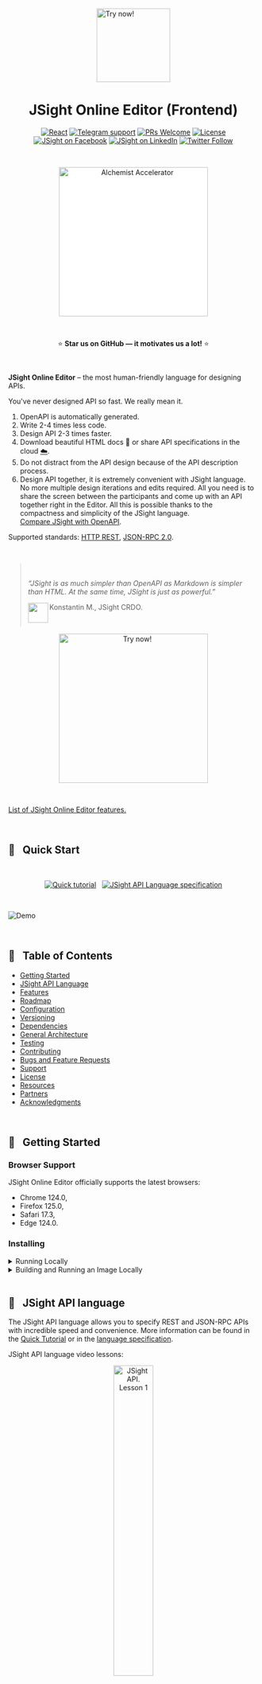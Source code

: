 <div align="center">
	
<div>  
  &nbsp; 
</div>
	
<a href="https://jsight.io" align="left"><img src="./img/jsight-logo.svg" alt="Try now!" width="148px"/></a>
	
# JSight Online Editor (Frontend)

  [![React](https://badges.aleen42.com/src/react.svg)](https://reactjs.org/)
  [![Telegram support](https://img.shields.io/badge/Support-Telegram-blue)](https://t.me/jsight_support)
  [![PRs Welcome](https://img.shields.io/badge/PRs-welcome-brightgreen.svg)](./CONTRIBUTING.md)
  [![License](https://img.shields.io/github/license/jsightapi/online-editor-frontend?colorB=ff0000)](./LICENSE)
  [![JSight on Facebook](https://img.shields.io/badge/Facebook-1877F2?logo=facebook&logoColor=white)](https://www.facebook.com/jsightapi)
  [![JSight on LinkedIn](https://img.shields.io/badge/LinkedIn-0077B5?logo=linkedin&logoColor=white)](https://www.linkedin.com/company/jsightapi/)
  [![Twitter Follow](https://img.shields.io/twitter/follow/jsightapi.svg?style=social)](https://twitter.com/jsightapi)

<div>  
  &nbsp; 
</div>
	
  <a href="https://www.alchemistaccelerator.com/portfolio?class=29"><img width="300px" style="background-color: white;" src="./img/alchemist.svg" alt="Alchemist Accelerator"/></a>
<div>  
  &nbsp; 
</div>
	
  :star: **Star us on GitHub — it motivates us a lot!** :star:
	
<div>  
  &nbsp; 
</div>
</div>

**JSight Online Editor** – the most human-friendly language for designing APIs.

You've never designed API so fast. We really mean it.

1. OpenAPI is automatically generated.
2. Write 2-4 times less code.
3. Design API 2-3 times faster.
4. Download beautiful HTML docs :book: or share API specifications in the cloud [:cloud:](https://editor.jsight.io).
5. Do not distract from the API design because of the API description process.
6. Design API together, it is extremely convenient with JSight language.  
  No more multiple design iterations and edits required. All you need is to share the screen between
  the participants and come up with an API together right in the Editor. All this is possible thanks
  to the compactness and simplicity of the JSight language.  
  [Compare JSight with OpenAPI](#scroll--jsight-api-language).

Supported standards: [HTTP REST](#scroll--jsight-api-language), [JSON-RPC
2.0](#json-rpc-20-new-feature).

<div>  
  &nbsp; 
</div>

<blockquote>
  &nbsp;
	
  *“JSight is as much simpler than OpenAPI as Markdown is simpler than HTML. At the same time,
  JSight is just as powerful.”*  

  <img src="https://avatars.githubusercontent.com/u/101567029?v=4" align="left" width="40"
  height="40" alt=""/>

  Konstantin M., JSight CRDO.

  &nbsp;

</blockquote>

<div align="center">
	
  <a href="https://editor.jsight.io"><img src="./img/try.svg" alt="Try now!" width="300px"/></a>
 
  <div>  
    &nbsp; 
  </div>
	
</div>

[List of JSight Online Editor features.](#book--features)

<div>  
  &nbsp; 
</div>

## :hatching_chick: &nbsp; Quick Start

&nbsp;

<div align="center">
	
  <a href="https://jsight.io/docs/jsight-api-0-3-quick-tutorial"><img src="./img/tab1.svg" alt="Quick tutorial"/></a>&nbsp;&nbsp;
  <a href="https://jsight.io/docs/jsight-api-0-3"><img src="./img/tab3.svg" alt="JSight API Language specification"/></a>
	
</div>

&nbsp;

![Demo](./img/openapi.gif)

<div>  
  &nbsp; 
</div>

## :book: &nbsp; Table of Contents

* [Getting Started](#rocket--getting-started)
* [JSight API Language](#scroll--jsight-api-language)
* [Features](#book--features)
* [Roadmap](#date--roadmap)
* [Configuration](#clipboard--configuration)
* [Versioning](#bookmark_tabs--versioning)
* [Dependencies](#notebook_with_decorative_cover--dependencies)
* [General Architecture](#triangular_ruler--general-architecture)
* [Testing](#test_tube--testing)
* [Contributing](#sunglasses--contributing)
* [Bugs and Feature Requests](#speech_balloon--bugs-and-feature-requests)
* [Support](#grey_question--support)
* [License](#receipt--license)
* [Resources](#book--resources)
* [Partners](#handshake--partners)
* [Acknowledgments](#trophy--acknowledgments)

<div>  
  &nbsp; 
</div>

## :rocket: &nbsp; Getting Started

### Browser Support

JSight Online Editor officially supports the latest browsers:

- Chrome 124.0, 
- Firefox 125.0,
- Safari 17.3,
- Edge 124.0.

### Installing

<details>
  <summary>Running Locally</summary>

#### Prerequisites

- Node.js >= 14.18 — [download](https://nodejs.org/en/download/).
- npm >= 8.3.2 —  included in the Node.js distribution.
- Git >= 2.33 — [download](https://git-scm.com/downloads).
- Docker >= 20.10 — [download](https://www.docker.com/get-started/).
- Docker Compose >= 2.2 — [install](https://docs.docker.com/compose/install/).

#### Installing

<table>
<tbody>
<tr valign="top">
<td>

Download the JSight Online Editor source code:

</td>
<td>

```
git clone https://github.com/jsightapi/online-editor-frontend
```

</td>
</tr>
<tr>
</tr>
<tr valign="top">
<td>

Navigate to the repository folder:

</td>
<td>

```
cd ./online-editor-frontend/
```

</td>
</tr>
<tr>
</tr>
<tr valign="top">
<td>

Start JSight Server (on port 8080):

> **NOTE:** You can also build JSight Server from source, see [installation
> instructions](http://github.com/jsightapi/jsight-server/blob/main/README.md#rocket--getting-started).

</td>
<td>

Linux:

```
SERVER_HOST_PORT=8080 docker-compose -f jsight-server-docker-compose.yml up -d
```

Windows PowerShell:

```
$env:SERVER_HOST_PORT=8080; docker-compose -f jsight-server-docker-compose.yml up -d --build
```

</td>
</tr>
<tr>
</tr>
<tr valign="top">
<td>

Check that the JSight Server is working by running the following command:

</td>
<td>

Linux:

```
curl --location --request POST "http://localhost:8080/" \
--header "Content-Type: text/plain" \
--data-raw "JSIGHT 0.3"
```

Windows cmd:

```
curl --location --request POST "http://localhost:8080/" ^
--header "Content-Type: text/plain" ^
--data-raw "JSIGHT 0.3"
```

Windows PowerShell:

```
curl --location --request POST "http://localhost:8080/" `
--header "Content-Type: text/plain" `
--data-raw "JSIGHT 0.3"
```

</td>
</tr>
<tr>
</tr>
<tr valign="top">
<td>

If everything is in order, then you should receive a json in response, something like this:

</td>
<td>

```
{"jdocExchangeFileSchemaVersion":"0.3.0","jsight":"0.3","resourceMethods":{},"tags":{}}
```

</td>
</tr>
<tr>
</tr>
<tr valign="top">
<td>

Install required packages.

</td>
<td>

```
npm install --legacy-peer-deps
```

</td>
</tr>
<tr>
</tr>
<tr valign="top">
<td>

Start JSight Online Editor:

</td>
<td>

```
npm start
```

</td>
</tr>
<tr>
</tr>
<tr valign="top">
<td>

JSight Online Editor should open in a browser at http://localhost:3000/.

</td>
<td align="middle">

<img src="./img/localhost3000.png"/>

</td>
</tr>
</tbody>
</table>

&nbsp;

For more information on configuring the application, see the
[Configuration](#clipboard--configuration).

> :warning: **SUPPORT:** If you encounter any problems while launching JSight Online Editor, do not
> hesitate to contact our support, and we will respond as soon as possible:  
> Email: support@jsight.io  
> Telegram: https://t.me/jsight_support

&nbsp;

</details>

<details>
  <summary>Building and Running an Image Locally</summary>

#### Prerequisites

- Git >= 2.33 — [download](https://git-scm.com/downloads).
- Docker >= 20.10 — [download](https://www.docker.com/get-started/).
- Docker Compose >= 2.2 — [install](https://docs.docker.com/compose/install/).

#### Installing

<table>
<tbody>
<tr valign="top">
<td>

Download the JSight Online Editor source code:

</td>
<td>

```
git clone https://github.com/jsightapi/online-editor-frontend
```

</td>
</tr>
<tr>
</tr>
<tr valign="top">
<td>

Navigate to the repository folder:

</td>
<td>

```
cd ./online-editor-frontend/
```

</td>
</tr>
<tr>
</tr>
<tr valign="top">
<td>

Build and start JSight Online Editor:

> This command will launch two docker containers: the JSight Online Editor frontend and the JSight
> Server.

</td>
<td>

Linux:

```
FE_HOST_PORT=80 SERVER_HOST_PORT=8080 docker-compose -f docker-compose.yml up -d --build
```

Windows PowerShell:

```
$env:FE_HOST_PORT=80; $env:SERVER_HOST_PORT=8080; docker-compose -f docker-compose.yml up -d --build
```

</td>
</tr>
<tr>
</tr>
<tr>
</tr>
<tr valign="top">
<td>

The JSight Online Editor should open in a browser at http://localhost/.

</td>
<td align="middle">

<img src="./img/localhost.png"/>

</td>
</tr>
</tbody>
</table>

&nbsp;

For more information on configuring the application, see the
[Configuration](#clipboard--configuration).

> :warning: **SUPPORT:** If you encounter any problems while launching JSight Online Editor, do not
> hesitate to contact our support, and we will respond as soon as possible:  
> Email: support@jsight.io  
> Telegram: https://t.me/jsight_support

</details>

<div>  
  &nbsp; 
</div>

## :scroll: &nbsp; JSight API language

The JSight API language allows you to specify REST and JSON-RPC APIs with incredible speed and
convenience. More information can be found in the [Quick
Tutorial](https://jsight.io/docs/jsight-api-0-3-quick-tutorial) or in the [language
specification](https://jsight.io/docs/jsight-api-0-3).

JSight API language video lessons:

<div align="center">

<a href="https://www.youtube.com/watch?v=AegCETY9Cdk&list=PLy9sOecVhlybvRoDhGlzyMwKVxR-gFkdX"><img width="40%" src="./img/lesson1.png" alt="JSight API. Lesson 1" /></a>

</div>

Here we give examples of the same API described using JSight API and OpenAPI.

<details open><summary>Example 1. The simplest</summary>

<table align="center">
<thead>
<tr>
  <th width="50%">
    JSight API 0.3
  </th>
  <th>
    OpenAPI 3.0.1 (Swagger)
  </th>
</tr>
</thead>
<tbody>
<tr valign="top">
<td>

```
JSIGHT 0.3

GET /cats/{id}
  200
    {
      "id"  : 123, // {min: 1}
      "name": "Tom"
    }
```

Pay attention to the main feature of the JSight API language. **The basis for a data schema is an
example of valid data.** Additional data requirements are specified in C-like comments. This
approach greatly simplifies the data schema and makes it intuitively clear. Practice shows that such
schema is very simple to create, read and edit.

Learn more about the JSight language: [Quick
Tutorial](https://jsight.io/docs/jsight-api-0-3-quick-tutorial/).

<div align="center">

:star: **Star us on GitHub — it motivates us a lot!**

</div>

</td>
<td>

```
openapi: 3.0.1
info:
  title: ""
  version: ""
paths:
  /cats/{id}:
    get:
      parameters:
      - name: id
        in: path
        required: true
        schema: {}
      responses:
        200:
          description: ""
          content:
            application/json:
              schema:
                type: object
                required: [id, name]
                properties:
                  id:
                    type: integer
                    minimum: 1
                    example: 123
                  name:
                    type: string
                    example: "Tom"
```
	
</td>
</tr>
</tbody>
</table>

</details>

<details><summary>Example 2: User Types</summary>

<table align="center">
<thead>
<tr>
  <th width="50%">
    JSight API 0.3
  </th>
  <th>
    OpenAPI 3.0.1 (Swagger)
  </th>
</tr>
</thead>
<tbody>
<tr valign="top">
<td>

```
JSIGHT 0.3
 
GET /cats      // Get all cats.
  200
    [@cat]

GET /cats/{id} // Get a cat by its id.
  200
    @cat
  
TYPE @cat      // Type “Cat”.
  {
    "id"  : 123,  // ID of the cat.
    "name": "Tom" // Name of the cat.
  }
```

Pay attention to how convenient it is to work with user types in JSight API. The type name is simply
inserted where the type should be in the data schema. Everything is the same as in conventional
programming languages.

More about user types: [Quick Tutorial. Lesson 2. User
types](https://jsight.io/docs/jsight-api-0-3-quick-tutorial/lesson02).

<div align="center">

:star: **Star us on GitHub — it motivates us a lot!**

</div>

</td>
<td>

```
openapi: 3.0.3
info:
  title: ""
  version: ""
paths:
  /cats:
    get:
      summary: Get all cats.
      responses:
        200:
          description: ""
          content:
            application/json:
              schema:
                type: array
                items:
                  $ref: '#/components/schemas/Cat'
  /cats/{id}:
    get:
      summary: Get a cat by its id.
      parameters:
      - name: id
        in: path
        required: true
        schema: {}
      responses:
        200:
          description: ""
          content:
            application/json:
              schema:
                $ref: '#/components/schemas/Cat'
components:
  schemas:
    Cat:
      description: Type “Cat”.
      type: object
      required: [id, name]
      properties:
        id:
          description: ID of the cat.
          type: integer
          minimum: 0
          example: 123
        name:
          description: Name of the cat.
          type: string
          example: "Tom"
```
	
</td>
</tr>
</tbody>
</table>

</details>

<details><summary>Example 3: Schema</summary>

<table align="center">
<thead>
<tr>
  <th width="50%">
    JSight API 0.3
  </th>
  <th>
    OpenAPI 3.0.1 (Swagger)
  </th>
</tr>
</thead>
<tbody>
<tr valign="top">
<td>

```
JSIGHT 0.3

TYPE @cat
{
  "id"      : 123,
  "name"    : "Tom",
  "birthday": "2006-01-02",          // {type: "date" }
  "email"   : "tom@cats.com",        // {type: "email"}
  "website" : "http://tom.cats.com", // {type: "uri"  }
  "salary"  : 13.23,                 // {precision: 2 }
  "friends" : [                      // {maxItems: 10 }
    @cat
  ],
  "bestFriend": @cat,       // {optional: true}
  "size"    : "XL"          // {enum: ["M", "L", "XL"]}
}
```

Details that are not obvious from the example of valid data are provided in small JSON objects in
C-like comments. This approach allows you to write data schemas of any complexity, while keeping
them compact and intuitive.

More about JSight Schema: [Quick Tutorial. Lesson 4.
Schemas](https://jsight.io/docs/jsight-api-0-3-quick-tutorial/lesson04).

<div align="center">

:star: **Star us on GitHub — it motivates us a lot!**

</div>

</td>
<td>

```
openapi: 3.0.3
info:
  title: ""
  version: ""
paths: {}
components:
  schemas:
    Cat:
      type: object
      required:
        - id
        - name
        - birthday
        - email
        - website
        - salary
        - friends
        - size
      properties:
        id:
          type: integer
          minimum: 0
          example: 123
        name:
          type: string
          example: "Tom"
        birthday:
          type: string
          format: date
          example: 2006-01-02
        email:
          type: string
          format: email
          example: "tom@cats.com"
        website:
          type: string
          format: uri
          example: "http://tom.cats.com"
        salary:
          type: number
          multipleOf: 0.01
          example: 13.23
        friends:
          type: array
          items:
            $ref: '#/components/schemas/Cat'
        bestFriend:
          $ref: '#/components/schemas/Cat'
        size:
          type: string
          enum: [M, L, XL]
          example: XL
```
	
</td>
</tr>
</tbody>
</table>

</details>

<details><summary>Example 4. POST</summary>

<table align="center">
<thead>
<tr>
  <th width="50%">
    JSight API 0.3
  </th>
  <th>
    OpenAPI 3.0.1 (Swagger)
  </th>
</tr>
</thead>
<tbody>
<tr valign="top">
<td>

```
JSIGHT 0.3
 
POST /cats // Create a new cat.
  Request
    {
      "id"  : 123,
      "name": "Tom"
    }
 
  200
    "OK" // {const: true}
 
  404 any
  500 empty
```

Please note that the POST request and the three response options are written in a clear and concise
manner.

More about requests and responses: [Quick Tutorial. Lesson 6. Requests and
Responses](https://jsight.io/docs/jsight-api-0-3-quick-tutorial/lesson06).

<div align="center">

:star: **Star us on GitHub — it motivates us a lot!**

</div>

</td>
<td>

```
openapi: 3.0.3
info:
  title: ""
  version: ""
paths:
  /cats:
    post:
      summary: "Create a new cat"
      requestBody:
        content:
          application/json:
            schema:
              type: object
              required: [id, name]
              properties:
                id:
                  type: integer
                  minimum: 0
                  example: 123
                name:
                  type: string
                  example: "Tom"          
      responses:
        200:
          description: ""
          content:
            application/json:
              schema:
                type: string
                enum: ["OK"]
        404:
          description: ""
          content:
            application/json:
              schema: {}
        500:
          description: ""
```
	
</td>
</tr>
</tbody>
</table>

</details>

<details><summary>Example 5: Inheritance</summary>

<table align="center">
<thead>
<tr>
  <th width="50%">
    JSight API 0.3
  </th>
  <th>
    OpenAPI 3.0.1 (Swagger)
  </th>
</tr>
</thead>
<tbody>
<tr valign="top">
<td>

```
JSIGHT 0.3

TYPE @pet
{
  "id"  : 123,
  "name": "Tom"
}

TYPE @cat
{ // {allOf: "@pet"}
  "likesMouses": true
}

TYPE @dog
{ // {allOf: "@pet"}
  "teethSize": "big" // {enum: ["big", "small"]}
}
```

This example shows how simple it is to inherit one type from another in JSight using the rule
`allOf`.

Learn more: [JSight Schema Specification. Rule
"allOf"](https://jsight.io/docs/jsight-schema-0-3#rule-allof).

<div align="center">

:star: **Star us on GitHub — it motivates us a lot!**

</div>

</td>
<td>

```
openapi: 3.0.3
info:
  title: ""
  version: ""
paths: {}
components:
  schemas:
    Pet:
      type: object
      required: [id, name]
      properties:
        id:
          type: integer
          example: 123
        name:
          type: string
          example: "Tom"
    Cat:
      allOf:
        - $ref: '#/components/schemas/Pet'
        - type: object
          required: [likesMice]
          properties:
            likesMice:
              type: boolean
    Dog:
      allOf:
        - $ref: '#/components/schemas/Pet'
        - type: object
          required: [teethSize]
          properties:
            teethSize:
              type: string
              enum: ["big", "small"]
```
	
</td>
</tr>
</tbody>
</table>

</details>

<details><summary>Example 6. Full-fledged CRUD API</summary>

<table align="center">
<thead>
<tr>
  <th width="50%">
    JSight API 0.3
  </th>
  <th>
    OpenAPI 3.0.1 (Swagger)
  </th>
</tr>
</thead>
<tbody>
<tr valign="top">
<td>

```
JSIGHT 0.3

GET /cats         // Get all cats.
  200 [@cat]      // Returns all cats.

POST /cats        // Create a cat.
  Request @cat
  200 @cat        // Success.

GET /cats/{id}    // Get a cat by its id.
  200 @cat        // Returns a cat.

PUT /cats/{id}    // Update a cat.
  Request @cat
  200 @cat        // Returns an updated cat.

DELETE /cats/{id} // Delete a cat.
  200 any

TYPE @cat // A cat.
{
  "id"   : 1,
  "name" : "Tom",
  "color": "black" // {enum: ["black", "white"]}
}
```

A full-fledged CRUD API took only 25 lines.

<div align="center">

:star: **Star us on GitHub — it motivates us a lot!**

</div>

</td>
<td>

```
openapi: 3.0.3
info:
  title: ""
  version: ""
paths:
  /cats:
    get:
      summary: Get all cats.
      responses:
        200:
          description: ""
          content:
            application/json:
              schema:
                type: array
                items:
                  $ref: '#/components/schemas/Cat'
    post:
      summary: Create a cat.
      requestBody:
        content:
          application/json:
            schema:
              $ref: '#/components/schemas/Cat'
      responses:
        200:
          description: ""
          content:
            application/json:
              schema:
                $ref: '#/components/schemas/Cat'
  /cats/{id}:
    parameters:
    - name: id
      in: path
      required: true
      schema: {}
    get:
      summary: Get a cat by its id.
      responses:
        200:
          description: ""
          content:
            application/json:
              schema:
                $ref: '#/components/schemas/Cat'
    put:
      summary: Update a cat.
      requestBody:
        content:
          application/json:
            schema:
              $ref: '#/components/schemas/Cat'
      responses:
        200:
          description: ""
          content:
            application/json:
              schema:
                $ref: '#/components/schemas/Cat'
    delete:
      summary: Delete a cat.
      responses:
        200:
          description: ""
          content:
            application/json:
              schema: {}
components:
  schemas:
    Cat:
      description: Type “Cat”.
      type: object
      required: [id, name, color]
      properties:
        id:
          type: integer
          example: 123
        name:
          type: string
          example: "Tom"
        color:
          type: string
          enum: ["black", "white"]
```
	
</td>
</tr>
</tbody>
</table>

</details>

<details><summary>Example 7. Macros</summary>

<table align="center">
<thead>
<tr>
  <th width="50%">
    JSight API 0.3
  </th>
  <th>
    OpenAPI 3.0.1 (Swagger)
  </th>
</tr>
</thead>
<tbody>
<tr valign="top">
<td>

```
JSIGHT 0.3
 
GET /cats // Get all cats.
  200 [@cat]
  PASTE @errorResponses
 
GET /cats/{id} // Get a cat by its id.
  200 @cat
  PASTE @errorResponses
 
TYPE @cat // Type “Cat”.
{
  "id"  : 1,
  "name": "Tom"
}
 
MACRO @errorResponses
  400 any
  401 any
  405 any
  500 any
```

Macros are a powerful feature of the JSight API language. It allows you to reuse parts of code as
many times as you like.

More about macros: [Quick Tutorial. Magic directive
MACRO](https://jsight.io/docs/jsight-api-0-3-quick-tutorial/lesson09).

<div align="center">

:star: **Star us on GitHub — it motivates us a lot!**

</div>

</td>
<td>

```
openapi: 3.0.1
info:
  title: ""
  version: ""
paths:
  /cats:
    get:
      summary: Get all cats.
      responses:
        200:
          description: ""
          content:
            application/json:
              schema:
                type: array
                items:
                  $ref: '#/components/schemas/Cat'
        400:
          $ref: '#/components/responses/Error400'
        401:
          $ref: '#/components/responses/Error401'
        405:
          $ref: '#/components/responses/Error405'
        500:
          $ref: '#/components/responses/Error500'
  /cats/{id}:
    get:
      description: "Get a cat by its id."
      parameters:
      - name: id
        in: path
        required: true
        schema: {}
      responses:
        200:
          description: ""
          content:
            application/json:
              schema:
                $ref: '#/components/schemas/Cat'
        400:
          $ref: '#/components/responses/Error400'
        401:
          $ref: '#/components/responses/Error401'
        405:
          $ref: '#/components/responses/Error405'
        500:
          $ref: '#/components/responses/Error500'
components:
  schemas:
    Cat:
      description: Type “Cat”.
      type: object
      required: [id, name]
      properties:
        id:
          type: integer
          example: 1
        name:
          type: string
          example: "Tom"
  responses:
    Error400:
      description: ""
      content:
        application/json:
          schema: {}
    Error401:
      description: ""
      content:
        application/json:
          schema: {}
    Error405:
      description: ""
      content:
        application/json:
          schema: {}
    Error500:
      description: ""
      content:
        application/json:
          schema: {}
```
	
</td>
</tr>
</tbody>
</table>

</details>

<details><summary>Example 8: Large REST API</summary>

<table align="center">
<thead>
<tr>
  <th width="50%">
    JSight API 0.3
  </th>
  <th>
    OpenAPI 3.0.1 (Swagger)
  </th>
</tr>
</thead>
<tbody>
<tr valign="top">
<td>

```
###
JSight 0.3 Demo API.
For more information see official docs: 
https://jsight.io/docs/jsight-api-0-3.
###

JSIGHT 0.3

INFO
  Title "Pets REST API"
  Version 1.0
  Description
    ## Overview

    The **Pets REST API** allows you to manage your pets.

    Powered by [JSight](http://jsight.io)©.

SERVER @prod // Production server.
  BaseUrl "https://pets.com/api/1.0"

SERVER @test // Test server.
  BaseUrl "https://192.168.0.100/1.0"

#======================= CATS =======================

#---------------------- /cats -----------------------

GET /cats // Get all cats.
  200     // Returns all cats.
    {
      "items": [@cat],
      "itemsCount": 25 // {min: 0}
    }

POST /cats      // Create a cat.
  Request @cat
  200 @cat      // Success.
  409 @error    // Error.

#------------------- /cats/{id} --------------------
URL /cats/{id}
  Path
    {
      "id": "CAT-123" // {type: "@petId"} - Cat's id.
    }

GET /cats/{id} // Get a cat by its id.
  200 @cat     // Return a cat.
  404 empty    // A cat is not found.

PUT /cats/{id} // Update a cat.
  Request @cat
  200 @cat     // Returns an updated cat.
  404 empty    // A cat is not found.
  409 @error   // Some error.

PATCH /cats/{id} // Update a cat's status.
  Request
    {
      "status": "relaxing" // New status of the cat.
    }
  200 any    // Ok.
  409 @error // Some error.
  404 empty  // A cat is not found.

DELETE /cats/{id} // Delete a cat.

#----------------- /cats/{id}/friends/{friendId} ---------

GET /cats/{id}/friends/{friendId} // Get cats friend.
  Path
  {
    "friendId": @petId // Friend's id.
  }

  200 // Return the cats friend.
    @cat | @pig // The cat's friend (cat or pig).

#======================= /dogs =======================

GET /dogs // Get the paged list of all dogs.
  Query "page=1&pageSize=30&filter[age]=12"
    {                // {allOf: "@pageQuery"}
      "filter": {    // {optional: true}
        "size": "S", /* {optional: true, enum: ["S", "L", "M"]} 
                        - Filter by dog's size. */
        "age" : 12   /* {optional: true, min: 0               } 
                        - Filter by dog's age. */
      }
    }
  Request
    Headers
      @commonRequestHeaders
    Body empty
  200 // Returns a page of dogs.
    Headers
      @commonResponseHeaders
    Body
      {
        "items": [@dog],
        "page" : 1,      
        "pageSize": 30   
      }
  PASTE @errorResponses

POST /dogs // Create a new dog.
  Description
  (
    ### Limitations
    
    - Accounts are limited to 25 new dogs 
      within a 24 hour period.
  )
  Request
    Headers
      { // {allOf: ["@commonRequestHeaders"]}
        "X-header": "Some additional header"
      }
    Body
      @dog
  200 // Success.
    Headers
      {
        "X-header": "Some additional header"
      }
    Body regex
      /^OK$/
  PASTE @errorResponses

#------------------- /dogs/{id} ---------------------
URL /dogs/{id}
  Path
    {
      "id": "DOG-123" // {type: "@petId"} - Dog's id.
    }

GET /dogs/{id} // Get a dog by its id.
  Request
    Headers
      @commonRequestHeaders
    Body empty
  200          // Return a dog.
    Headers
      @commonResponseHeaders
    Body
      @dog     
  PASTE @errorResponses

PUT /dogs/{id} // Update a dog.
  Request
    Headers
      @commonRequestHeaders
    Body 
      @dog
  200          // Success.
    Headers
      @commonResponseHeaders
    Body any
  PASTE @errorResponses

DELETE /dogs/{id} // Delete a dog.
  Request
    Headers
      @commonRequestHeaders
    Body empty
  200          // OK.
    Headers
      @commonResponseHeaders
    Body
      "OK" // {const: true}
  PASTE @errorResponses

#====================== PIGS ========================

URL /pigs
  GET              // Get the list of all pigs.
    200 [@pig]     // List of pigs.
  POST             // Create a new pig.
    Request @pig
    200 @pig       // Created pig.
    409 @error     // Pig is not created.

URL /pigs/{id}
  Path
    {
      "id": "PIG-123" // {type: "@petId"} - A pigs id.
    }
  GET                 // Get a pig by its id.
    200 @pig          // A pig.
    404 @error        // Pig not found.
  PUT                 // Change a pig by its id.
    Request @pig      
    200 @pig          // An updated pig.
    404 @error        // Pig not found.
    409 @error        // Error.
  DELETE              // Delete a pig by its id.
    200 empty         // Success.
    404 @error        // Pig not found.
    409 @error        // Error.

#====================== TYPES ========================

TYPE @pet // A pet.
{
  "id"        : @petId,
  "name"      : "Tom",
  "type"      : "PIG", // {enum: ["CAT", "DOG", "PIG"]}
  "age"       : 10,    // {min: 0, max: 99}
  "email"     : "tom@pets.com",        // {type: "email"}
  "uri"       : "http://tom.pets.com", // {type: "uri"}
  "birthday"  : "2012-01-03",          // {type: "date"}
  "uuid"      : "550e8400-e29b-41d4-a716-446655440000" // {type: "uuid"}
}

TYPE @cat // A cat.
{ // {allOf: "@pet"}
  "status": "relaxing",
  "bestFriend": @cat, // {optional: true}
  "topFriends": { // {additionalProperties: true}
    @petName: @cat | @pig
  },
  "topEnemies": [ // {maxItems: 10}
    @dog
  ]
}

TYPE @dog // A dog.
{ // {allOf: "@pet"}
  "friendIds": [ // Only dog ids are allowed.
    @petId
  ],
  "isDangerous": false,
  "legacyId": 1, /* {or: [
                        {type: "integer", min: 0, exclusiveMinimum: true}, 
                        {type: "string"}
                      ], 
                      optional: true
                    } */
  "additionalData": {} // {type: "any"} - Field for legacy.
}

TYPE @pig // A pig.
{ // {allOf: "@pet"}
  "temperature" : 35.6, // {precision: 1, nullable: true}
  "pigSize"     : "S",  // {type: "@pigSize"}
  "lastWashTime": "2021-01-02T15:04:05+03:00", // {type: "datetime"}
  "additionalData": {  // {additionalProperties: "string"}
    "key": "value"
  }
}

TYPE @pigSize
  "S" /* {enum:[
            "XXS",
            "XS",
            "S",
            "M",
            "L",
            "XL",
            "XXL"
          ]} */

TYPE @petId 
  "GOAT-12345" // {regex: "^[A-Z]+-\\d+$", minLength: 3, maxLength: 255}

TYPE @petName regex
  /^[A-Z][a-z]*( [A-Z][a-z]*)*$/

#-------------------- COMMON TYPES -------------------

TYPE @error // A common error response.
{
  "code": 12,
  "message": "Something bad had happened on server..."
}

TYPE @commonRequestHeaders
{ // {allOf: ["@contentTypeHeader", "@authHeader"]}
}

TYPE @commonResponseHeaders
{ // {allOf: ["@contentTypeHeader"]}
}

TYPE @contentTypeHeader
{
  "Content-Type": "application/json" // {const: true}
}

TYPE @authHeader // Authorization header.
{
  "Authorization": "Basic dG9tQGNhdC5jb206YWJjMTIz=" /* 
                        {regex: "^Basic [A-Za-z0-9+\\/=]+$"} */
}

TYPE @pageQuery
{
  "page"    : 1, // {optional: true, min: 1} - 1 by default.
  "pageSize": 30 // {optional: true, min: 10, max: 100} - 30 by default.
}

#----------------------- MACROS -----------------------------------

MACRO @errorResponses
(
  401 any      // Unauthorised.
  404 empty    // Not found.
  409 @error   // Some error.
)
```

</td>
<td>

We did not describe this API in OpenAPI. It is too complicated and very long…

<div align="center">

:star: **Star us on GitHub — it motivates us a lot!**

</div>
	
</td>
</tr>
</tbody>
</table>

</details>

#### JSON-RPC 2.0. New Feature!

<details><summary>Example 9. JSON-RPC 2.0</summary>

<table align="center">
<thead>
<tr>
  <th width="50%">
    JSight API 0.3
  </th>
  <th>
    OpenRPC 1.2.1
  </th>
</tr>
</thead>
<tbody>
<tr valign="top">
<td>

```
JSIGHT 0.3

URL / 
  Protocol json-rpc-2.0
  Method listPets // List all pets
    Params
      [
        20 // Limit (how many items to return).
      ]
    Result
      [       // An array of pets
        {     // Pet
          "id": 123,
          "name": "Tom"
        }
      ]
 
```

The JSON-RPC API is as simple to describe as the REST API.

More about JSON-RPC 2.0 support: [Quick Tutorial. JSON-RPC 2.0
support](https://jsight.io/docs/jsight-api-0-3-quick-tutorial/lesson10).

<div align="center">

:star: **Star us on GitHub — it motivates us a lot!**

</div>

</td>
<td>

```
{
  "openrpc": "1.2.1",
  "info": {
    "version": "",
    "title": ""
  },
  "methods": [
    {
      "name": "listPets",
      "description": "List all pets",
      "params": [
        {
          "name": "limit",
          "description": "How many items to return",
          "schema": {
            "type": "integer"
          }
        }
      ],
      "result": {
        "name": "pets",
        "description": "An array of pets",
        "schema": {
          "type": "array",
          "items": {
            "title": "Pet",
            "type": "object",
            "properties": {
              "id": {
                "type": "integer"
              },
              "name": {
                "type": "string"
              }
            }
          }
        }
      },
      "examples": [
        {
          "name": "listPetExample",
          "description": "List pet example",
          "params": [
            {
              "name": "limit",
              "value": 20
            }
          ],
          "result": {
            "name": "listPetResultExample",
            "value": [
              {
                "id": 123,
                "name": "Tom"
              }
            ]
          }
        }
      ]
    }
  ]
}
```
	
</td>
</tr>
</tbody>
</table>

</details>

<div>
  &nbsp;
</div>

## :book: &nbsp; Features

- Description of your REST and JSON RPC API in a very simple and intuitive [JSight API language](https://jsight.io/docs/jsight-api-0-3).
- Instant automatic OpenAPI definition generation.
- Convenient syntax highlighting.
- Instant automatic HTML document generation.
- Intuitive document navigation.
- View data schemas in two formats: in the form of an example (Code View) and in a tabular form (Table View).
- Expand nested data types on click.
- The document can be downloaded in HTML format. 
- Document preview before downloading.
- Sharing an API document by link.

<div>  
  &nbsp; 
</div>

## :date: &nbsp; Roadmap

- Download document also in MarkDown, PDF, and DOCX formats.
- Quick Help built into the editor allows you to quickly access the necessary information on the JSight API language without leaving the editor.
- Converting the OpenAPI specification to JSight.
- Automatic generation of API clients and API server stubs.
- Support for other types of API: gRPC, Kafka, RabbitMQ, WebSocket. 
- Sending test requests to the API.
- Create a virtual server on click.

If you have any ideas or suggestions, please write to us:

- Email: [support@jsight.io](mailto:support@jsight.io)
- Telegram: [@jsight_support](https://t.me/jsight_support)

<div>  
  &nbsp; 
</div>

## :clipboard: &nbsp; Configuration

### Local startup configuration

#### Backend configuration

When starting `jsight-server-docker-compose.yml` you can specify the following parameters:

- `SERVER_HOST_PORT` — port at which JSight Server will run.
- `JSIGHT_SERVER_CORS` — If `true`, the server enables CORS headers, allowing Cross Origin requests
  to JSight Server. If `false`, CORS-headers are not sent, Cross Origin requests to JSight Server
  are forbidden.
- `JSIGHT_SERVER_STATISTICS` — If `true`, then JSight Server will send statistical data to the
  statistics collection server. If `false`, statistics are not sent. :warning: Do not turn on this
  mode unnecessarily!

Default parameter values:

- `JSIGHT_SERVER_CORS=true`,
- `JSIGHT_SERVER_STATISTICS=false`.

An example of starting JSight Server with the configured parameters:

```
SERVER_HOST_PORT=8080 JSIGHT_SERVER_CORS=false JSIGHT_SERVER_STATISTICS=false docker-compose -f jsight-server-docker-compose.yml up -d
```

#### Frontend configuration

The default frontend application configuration is in the file [.env](./.env).

It allows you to configure the following settings:

- `REACT_APP_API_URL` — JSight Server URL address (absolute or relative). This is a mandatory
  parameter.
- `REACT_APP_GTM_ID` — Google Tag Manager identificator. You can leave this parameter blank.
- `REACT_APP_CLOUD_URL` — JSight Cloud URL address (absolute or relative). You can leave this
  parameter blank.

If you need to change the default configuration, create a file `.env.local` in the same folder, copy
the contents of the file `.env` into it, and change the settings as follows, for example:

```
REACT_APP_API_URL=https://my-domain.com/jsight-server-api
REACT_APP_GTM_ID=
REACT_APP_CLOUD_URL=
```

or

```
REACT_APP_API_URL=/jsight-server-api
REACT_APP_GTM_ID=
REACT_APP_CLOUD_URL=
```

More information on environment variables can be found at:
https://create-react-app.dev/docs/adding-custom-environment-variables/ .

### Startup configuration from a Docker image

When starting `docker-compose.yml` you can specify the following parameters:

- `FE_HOST_PORT` — port at which JSight Online Editor will run.
- `SERVER_HOST_PORT` — port at which JSight Server will run.
- `JSIGHT_SERVER_CORS` — If `true`, the server enables CORS headers, allowing Cross Origin requests
  to JSight Server. If `false`, CORS-headers are not sent, Cross Origin requests to JSight Server
  are forbidden.
- `JSIGHT_SERVER_STATISTICS` — If `true`, then JSight Server will send statistical data to the
  statistics collection server. If `false`, statistics are not sent. :warning: Do not turn on this
  mode unnecessarily!

Default parameter values:

- `JSIGHT_SERVER_CORS=true`,
- `JSIGHT_SERVER_STATISTICS=false`.

An example of starting JSight Online Editor with the configured parameters:

```
FE_HOST_PORT=80 SERVER_HOST_PORT=8080 JSIGHT_SERVER_CORS=true JSIGHT_SERVER_STATISTICS=true docker-compose -f docker-compose.yml up -d --build
```

<div>  
  &nbsp; 
</div>

## :bookmark_tabs: &nbsp; Versioning

The JSight Online Editor frontend version consists of two numbers:

```
{release number}.{release fix number}
```

For example, version 3.2 means it's release number 3, fix number 2.

Releases are located in the branch `main` and are tagged with a version number, for example
`release-2.0`.

The release history of JSight Online Editor can be found here:
https://github.com/jsightapi/online-editor-frontend/releases.

The release history is also available on the [official
website](https://jsight.io/docs/products/jsight-online-editor/release-notes).

<div>  
  &nbsp; 
</div>

## :notebook_with_decorative_cover: &nbsp; Dependencies

JSight Online Editor Frontend depends on the backend API provided by [JSight
Server](https://github.com/jsightapi/jsight-server).

The **JSight Server API** specification can be found here:
https://github.com/jsightapi/jsight-server/blob/main/jsight/jsight-server-api.jst.

The specific versions of the JSight Server API that JSight Online Editor Frontend depends on are
listed on the release pages: https://github.com/jsightapi/online-editor-frontend/releases.

<div>  
  &nbsp; 
</div>

## :triangular_ruler: &nbsp; General Architecture

<div>  
  &nbsp; 
</div>

<div align="center">

  <img src="./img/oe-frontend-schema.svg" />

</div>

<div>  
  &nbsp; 
</div>

Links to the components:

- JSight Server API specification:
https://github.com/jsightapi/jsight-server/blob/main/jsight/jsight-server-api.jst.  
- JSight Server repo: https://github.com/jsightapi/jsight-server.  
- JSight API Go Library repo: https://github.com/jsightapi/jsight-api-core.  
- JSight Schema Go Library repo: https://github.com/jsightapi/jsight-schema-core.

<div>  
  &nbsp; 
</div>

## :test_tube: &nbsp; Testing

- The **manual tests** are available here: [tests/manual-tests/](./tests/manual-tests/).
- The **automated tests** can be run via dedicated CI/CD pipelines. See more info about [running automated tests here](./tests/running-automated-tests-ci.md).

<div>  
  &nbsp; 
</div>

## :sunglasses: &nbsp; Contributing

Contributing is more than just coding. You can help the project in many ways, and we will be very
happy to accept your contribution to our project.

Details of how you can help the project are described in the [CONTRIBUTING.md](./CONTRIBUTING.md)
document.

### Contributors

<a href="https://github.com/Emptyfruit"><img src="https://avatars.githubusercontent.com/u/14968783?v=4" width="100" height="100" alt=""/></a>
<a href="https://github.com/add2"><img src="https://avatars.githubusercontent.com/u/3954234?v=4" width="100" height="100" alt=""/></a>
<a href="https://github.com/constantine-malyshev"><img src="https://avatars.githubusercontent.com/u/101567029?v=4" width="100" height="100" alt=""/></a>
<a href="https://github.com/kolnogorov"><img src="https://avatars.githubusercontent.com/u/8288103?v=4" width="100" height="100" alt=""/></a>
<a href="https://github.com/maslenkow512"><img src="https://avatars.githubusercontent.com/u/83369533?v=4" width="100" height="100" alt=""/></a>
<a href="https://github.com/alvits77"><img src="https://avatars.githubusercontent.com/u/8134366?v=4" width="100" height="100" alt=""/></a>
<a href="https://github.com/alexander307"><img src="https://avatars.githubusercontent.com/u/9623382?v=4" width="100" height="100" alt=""/></a>
<a href="https://github.com/gucho95"><img src="https://avatars.githubusercontent.com/u/65708561?v=4" width="100" height="100" alt=""/></a>
<a href="https://github.com/dshemin"><img src="https://avatars.githubusercontent.com/u/11780307?v=4" width="100" height="100" alt=""/></a>
<a href="https://github.com/bakhtinphil"><img src="https://avatars.githubusercontent.com/u/104030166?v=4" width="100" height="100" alt=""/></a>
<a href="https://github.com/Anton-NS"><img src="https://avatars.githubusercontent.com/u/100565250?v=4" width="100" height="100" alt=""/></a>
<a href="https://github.com/Ekaterinacamposkuydina"><img src="https://avatars.githubusercontent.com/u/104357292?v=4" width="100" height="100" alt=""/></a>
<a href="https://github.com/bereg2k"><img src="https://avatars.githubusercontent.com/u/42677987?v=4" width="100" height="100" alt=""/></a>
<a href="https://github.com/tobiashochguertel"><img src="https://avatars.githubusercontent.com/u/3332669?v=4" width="100" height="100" alt=""/></a>

<div>  
  &nbsp; 
</div>

## :speech_balloon: &nbsp; Bugs and Feature Requests

Do you have a bug report or a feature request? 

Please feel free to add a [new
issue](https://github.com/jsightapi/online-editor-frontend/issues/new) or write to us in support:

- Email: [support@jsight.io](mailto:support@jsight.io)
- Telegram: [@jsight_support](https://t.me/jsight_support)

<div>  
  &nbsp; 
</div>

## :grey_question: &nbsp; Support

If something is unclear to you, please contact support; we try to respond within 24 hours. Moreover,
it is critical for us to understand what is unclear from the first instance.

- Email: [support@jsight.io](mailto:support@jsight.io)
- Telegram: [@jsight_support](https://t.me/jsight_support)

<div>  
  &nbsp; 
</div>

## :receipt: &nbsp; License

This project is licensed under the Apache 2.0 License. See the [LICENSE](./LICENSE) file for more
details.

<div>  
  &nbsp; 
</div>

## :book: &nbsp; Resources

- JSight Online Editor: https://editor.jsight.io.
- JSight Official Website: https://jsight.io.

#### Documentation

- JSight API Language Quick Tutorial: https://jsight.io/docs/jsight-api-0-3-quick-tutorial.
- JSight API language specification on the official website: https://jsight.io/docs/jsight-api-0-3.  
- JSight API language specification on GitHub:
  https://github.com/jsightapi/specification/tree/main/versions/JSight%20API

#### Publications

- JSight blog: https://jsight.io/blog.
- Official Facebook page: https://www.facebook.com/jsightapi.
- Official Twitter: https://twitter.com/jsightapi.
- Official Linkedin: https://www.linkedin.com/company/jsightapi.

#### Others

- All JSight repositories: https://github.com/jsightapi.
- GitHub discussions: https://github.com/jsightapi/online-editor-frontend/discussions.
- JSight Youtube:
  https://www.youtube.com/watch?v=AegCETY9Cdk&list=PLy9sOecVhlybvRoDhGlzyMwKVxR-gFkdX

<div>  
  &nbsp; 
</div>

## :handshake: &nbsp; Partners

- We have successfully completed [class #29 of the Alchemist
  Accelerator](https://www.alchemistaccelerator.com/portfolio?class=29).

<div>  
  &nbsp; 
</div>

## :trophy: &nbsp; Acknowledgments

We sincerely thank all those without whom this project would not have been possible:

- [Alchemist Accelerator](https://www.alchemistaccelerator.com/),
- [Alexis](https://github.com/agvanti),
- Timur Ibragimov,
- [Petr Molchanov](https://github.com/d1rebear),
- Carl Crawford,
- [ReactJS](https://github.com/facebook/react),
- [Monaco Editor](https://github.com/microsoft/monaco-editor),
- [create-react-app](https://github.com/facebook/create-react-app),
- [clsx](https://github.com/lukeed/clsx),
- [lodash](https://github.com/lodash/lodash),
- [marked](https://github.com/markedjs/marked),
- [re-resizable](https://github.com/bokuweb/re-resizable),
- [react-collapse](https://github.com/nkbt/react-collapse),
- [react-modal](https://github.com/reactjs/react-modal),
- [react-scroll](https://github.com/fisshy/react-scroll),
- [popper](https://github.com/floating-ui/react-popper),
- [toastify](https://github.com/fkhadra/react-toastify),
- [virtuoso](https://github.com/petyosi/react-virtuoso),
- [sanitize-html](https://github.com/apostrophecms/sanitize-html).

<div align="center">

:star: **Star us on GitHub — it motivates us a lot!** :star:

</div>